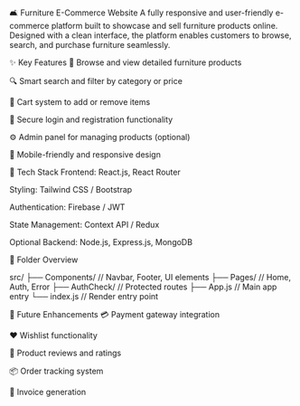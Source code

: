 🛋️ Furniture E-Commerce Website
A fully responsive and user-friendly e-commerce platform built to showcase and sell furniture products online. Designed with a clean interface, the platform enables customers to browse, search, and purchase furniture seamlessly.

✨ Key Features
🛒 Browse and view detailed furniture products

🔍 Smart search and filter by category or price

🧺 Cart system to add or remove items

🔐 Secure login and registration functionality

⚙️ Admin panel for managing products (optional)

📱 Mobile-friendly and responsive design

🧰 Tech Stack
Frontend: React.js, React Router

Styling: Tailwind CSS / Bootstrap

Authentication: Firebase / JWT

State Management: Context API / Redux

Optional Backend: Node.js, Express.js, MongoDB

📁 Folder Overview

src/
├── Components/        // Navbar, Footer, UI elements
├── Pages/             // Home, Auth, Error
├── AuthCheck/         // Protected routes
├── App.js             // Main app entry
└── index.js           // Render entry point


🧩 Future Enhancements
💳 Payment gateway integration

❤️ Wishlist functionality

📝 Product reviews and ratings

📦 Order tracking system

🧾 Invoice generation

